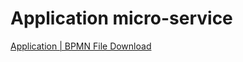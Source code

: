 # Application micro-service

[Application | BPMN File Download](https://gitcdn.link/repo/DigiPR/digitent-application/master/modelling/PBL%20Case%206%20-%20Application.bpmn)
